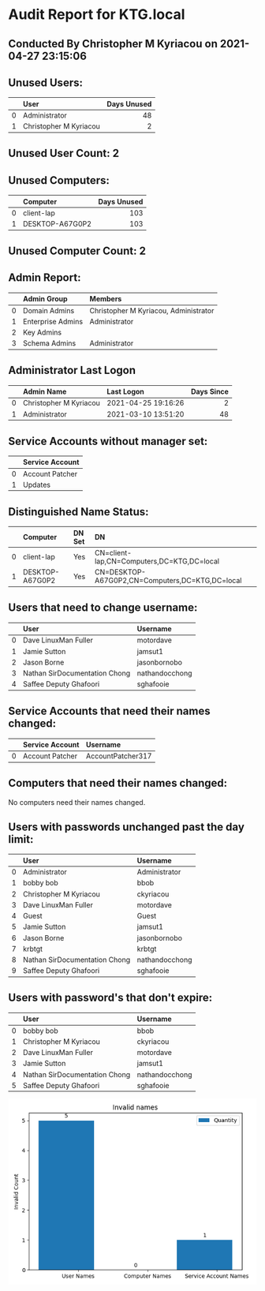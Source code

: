 # Audit Report for KTG.local #

 ## Conducted By Christopher M Kyriacou on 2021-04-27 23:15:06 ##



## Unused Users: ##

|    | User                   |   Days Unused |
|---:|:-----------------------|--------------:|
|  0 | Administrator          |            48 |
|  1 | Christopher M Kyriacou |             2 |
## Unused User Count: 2 ##



## Unused Computers: ##

|    | Computer        |   Days Unused |
|---:|:----------------|--------------:|
|  0 | client-lap      |           103 |
|  1 | DESKTOP-A67G0P2 |           103 |
## Unused Computer Count: 2 ##

## Admin Report: ##
|    | Admin Group       | Members                                |
|---:|:------------------|:---------------------------------------|
|  0 | Domain Admins     | Christopher M Kyriacou,  Administrator |
|  1 | Enterprise Admins | Administrator                          |
|  2 | Key Admins        |                                        |
|  3 | Schema Admins     | Administrator                          |

## Administrator Last Logon ##

|    | Admin Name             | Last Logon          |   Days Since |
|---:|:-----------------------|:--------------------|-------------:|
|  0 | Christopher M Kyriacou | 2021-04-25 19:16:26 |           2  |
|  1 | Administrator          | 2021-03-10 13:51:20 |          48  |

## Service Accounts without manager set: ##

|    | Service Account   |
|---:|:------------------|
|  0 | Account Patcher   |
|  1 | Updates           |

## Distinguished Name Status: ##
|    | Computer        | DN Set   | DN                                              |
|---:|:----------------|:---------|:------------------------------------------------|
|  0 | client-lap      | Yes      | CN=client-lap,CN=Computers,DC=KTG,DC=local      |
|  1 | DESKTOP-A67G0P2 | Yes      | CN=DESKTOP-A67G0P2,CN=Computers,DC=KTG,DC=local |

## Users that need to change username: ##

|    | User                          | Username       |
|---:|:------------------------------|:---------------|
|  0 | Dave LinuxMan Fuller          | motordave      |
|  1 | Jamie Sutton                  | jamsut1        |
|  2 | Jason Borne                   | jasonbornobo   |
|  3 | Nathan SirDocumentation Chong | nathandocchong |
|  4 | Saffee Deputy Ghafoori        | sghafooie      |

## Service Accounts that need their names changed: ##
|    | Service Account   | Username          |
|---:|:------------------|:------------------|
|  0 | Account Patcher   | AccountPatcher317 |

## Computers that need their names changed: ##

No computers need their names changed.

## Users with passwords unchanged past the day limit: ##

|    | User                          | Username       |
|---:|:------------------------------|:---------------|
|  0 | Administrator                 | Administrator  |
|  1 | bobby bob                     | bbob           |
|  2 | Christopher M Kyriacou        | ckyriacou      |
|  3 | Dave LinuxMan Fuller          | motordave      |
|  4 | Guest                         | Guest          |
|  5 | Jamie Sutton                  | jamsut1        |
|  6 | Jason Borne                   | jasonbornobo   |
|  7 | krbtgt                        | krbtgt         |
|  8 | Nathan SirDocumentation Chong | nathandocchong |
|  9 | Saffee Deputy Ghafoori        | sghafooie      |

## Users with password's that don't expire: ##

|    | User                          | Username       |
|---:|:------------------------------|:---------------|
|  0 | bobby bob                     | bbob           |
|  1 | Christopher M Kyriacou        | ckyriacou      |
|  2 | Dave LinuxMan Fuller          | motordave      |
|  3 | Jamie Sutton                  | jamsut1        |
|  4 | Nathan SirDocumentation Chong | nathandocchong |
|  5 | Saffee Deputy Ghafoori        | sghafooie      |

![](Username_Report.PNG)